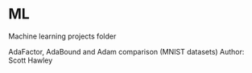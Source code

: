 # ML
Machine learning projects folder

AdaFactor, AdaBound and Adam comparison (MNIST datasets) 
Author: Scott Hawley
